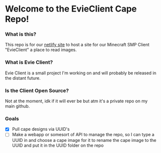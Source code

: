 
# Welcome to the EvieClient Cape Repo!

### What is this?

This repo is for our [netlify site](https://evieapi.netlify.app/) to host a site for our Minecraft SMP Client "EvieClient" a place to read images.

### What is Evie Client?

Evie Client is a small project I'm working on and will probably be released in the distant future.

### Is the Client Open Source?

Not at the moment, idk if it will ever be but atm it's a private repo on my main github.

### Goals

 - [x] Pull cape designs via UUID's
 - [ ] Make a webapp or somesort of API to manage the repo, so I can type a UUID in and choose a cape image for it to rename the cape image to the UUID and put it in the UUID folder on the repo
